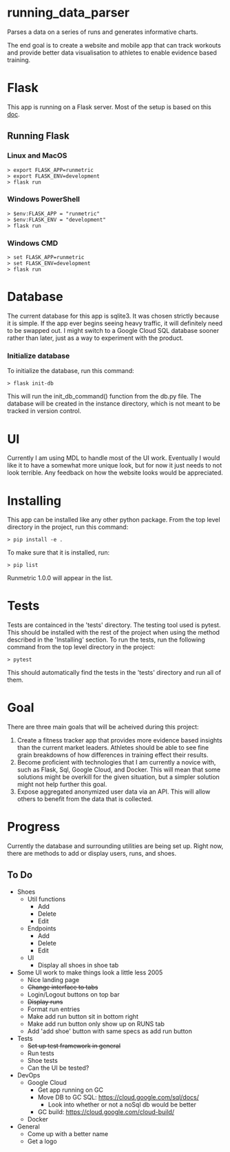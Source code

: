 # running_data_parser
Parses a data on a series of runs and generates informative charts.

The end goal is to create a website and mobile app that can track workouts and provide better data visualisation to athletes to enable evidence based training.

# Flask
This app is running on a Flask server. Most of the setup is based on this [doc](http://flask.pocoo.org/docs/1.0/tutorial/factory/).
## Running Flask
### Linux and MacOS
```
> export FLASK_APP=runmetric
> export FLASK_ENV=development
> flask run
```
### Windows PowerShell
```
> $env:FLASK_APP = "runmetric"
> $env:FLASK_ENV = "development"
> flask run
```
### Windows CMD
```
> set FLASK_APP=runmetric
> set FLASK_ENV=development
> flask run
```

# Database
The current database for this app is sqlite3. It was chosen strictly because it is simple. If the app ever begins seeing heavy traffic, it will definitely need to be swapped out. I might switch to a Google Cloud SQL database sooner rather than later, just as a way to experiment with the product.
### Initialize database
To initialize the database, run this command:
```
> flask init-db
```
This will run the init_db_command() function from the db.py file. The database will be created in the instance directory, which is not meant to be tracked in version control.

# UI
Currently I am using MDL to handle most of the UI work. Eventually I would like it to have a somewhat more unique look, but for now it just needs to not look terrible. Any feedback on how the website looks would be appreciated. 

# Installing
This app can be installed like any other python package. From the top level directory in the project, run this command:
```
> pip install -e .
```
To make sure that it is installed, run:
```
> pip list
```
Runmetric 1.0.0 will appear in the list.

# Tests
Tests are containced in the 'tests' directory. The testing tool used is pytest. This should be installed with the rest of the project when using the method described in the 'Installing' section.
To run the tests, run the following command from the top level directory in the project:
```
> pytest
```
This should automatically find the tests in the 'tests' directory and run all of them.

# Goal
There are three main goals that will be acheived during this project:

1. Create a fitness tracker app that provides more evidence based insights than the current market leaders. Athletes should be able to see fine grain breakdowns of how differences in training effect their results.
2. Become proficient with technologies that I am currently a novice with, such as Flask, Sql, Google Cloud, and Docker. This will mean that some solutions might be overkill for the given situation, but a simpler solution might not help further this goal. 
3. Expose aggregated anonymized user data via an API. This will allow others to benefit from the data that is collected.

# Progress
Currently the database and surrounding utilities are being set up. Right now, there are methods to add or display users, runs, and shoes.

## To Do
* Shoes
    - Util functions
        - Add
        - Delete
        - Edit
    - Endpoints
        - Add
        - Delete
        - Edit
    - UI
        - Display all shoes in shoe tab
* Some UI work to make things look a little less 2005
    - Nice landing page
    - ~~Change interface to tabs~~
    - Login/Logout buttons on top bar
    - ~~Display runs~~
    - Format run entries
    - Make add run button sit in bottom right
    - Make add run button only show up on RUNS tab
    - Add 'add shoe' button with same specs as add run button
* Tests
    - ~~Set up test framework in general~~
    - Run tests
    - Shoe tests
    - Can the UI be tested?
* DevOps
    - Google Cloud
        - Get app running on GC
        - Move DB to GC SQL: https://cloud.google.com/sql/docs/
            - Look into whether or not a noSql db would be better
        - GC build: https://cloud.google.com/cloud-build/
    - Docker
* General
    - Come up with a better name
    - Get a logo